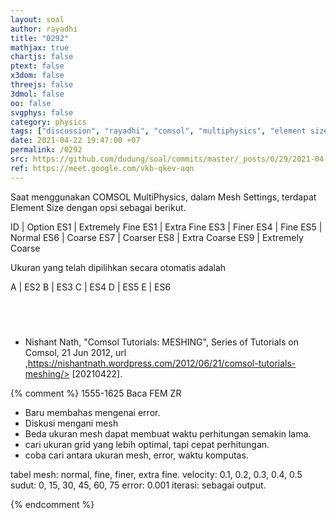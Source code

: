 ```yaml
---
layout: soal
author: rayadhi
title: "0292"
mathjax: true
chartjs: false
ptext: false
x3dom: false
threejs: false
3dmol: false
oo: false
svgphys: false
category: physics
tags: ["discussion", "rayadhi", "comsol", "multiphysics", "element size"]
date: 2021-04-22 19:47:00 +07
permalink: /0292
src: https://github.com/dudung/soal/commits/master/_posts/0/29/2021-04-22-discussion-2.md
ref: https://meet.google.com/vkb-qkev-aqn
---
```

Saat menggunakan COMSOL MultiPhysics, dalam Mesh Settings, terdapat Element Size dengan opsi sebagai berikut.

ID | Option
ES1 | Extremely Fine
ES1 | Extra Fine
ES3 | Finer
ES4 | Fine
ES5 | Normal
ES6 | Coarse
ES7 | Coarser
ES8 | Extra Coarse
ES9 | Extremely Coarse

Ukuran yang telah dipilihkan secara otomatis adalah

A | ES2
B | ES3
C | ES4
D | ES5
E | ES6

## &nbsp;
+ Nishant Nath, "Comsol Tutorials: MESHING", Series of Tutorials on Comsol, 21 Jun 2012, url ,https://nishantnath.wordpress.com/2012/06/21/comsol-tutorials-meshing/> [20210422].

{% comment %}
1555-1625
Baca FEM
ZR
+ Baru membahas mengenai error.
+ Diskusi mengani mesh
+ Beda ukuran mesh dapat membuat waktu perhitungan semakin lama.
+ cari ukuran grid yang lebih optimal, tapi cepat perhitungan.
+ coba cari antara ukuran mesh, error, waktu komputas.

tabel
mesh: normal, fine, finer, extra fine.
velocity: 0.1, 0.2, 0.3, 0.4, 0.5
sudut: 0, 15, 30, 45, 60, 75
error: 0.001
iterasi: sebagai output.

{% endcomment %}
